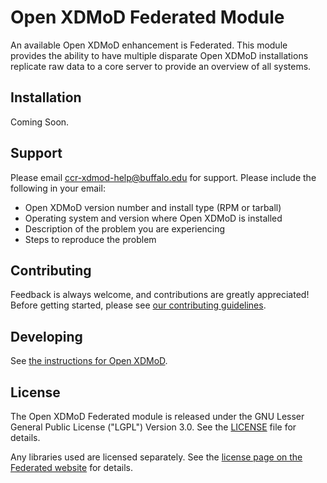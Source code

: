 # Open XDMoD Federated Module

An available Open XDMoD enhancement is Federated. This module provides the
ability to have multiple disparate Open XDMoD installations replicate raw data
to a core server to provide an overview of all systems.

## Installation

Coming Soon.

## Support

Please email ccr-xdmod-help@buffalo.edu for support. Please
include the following in your email:

  - Open XDMoD version number and install type (RPM or tarball)
  - Operating system and version where Open XDMoD is installed
  - Description of the problem you are experiencing
  - Steps to reproduce the problem

## Contributing

Feedback is always welcome, and contributions are greatly appreciated!
Before getting started, please see
[our contributing guidelines][contrib].

## Developing

See [the instructions for Open XDMoD][devel].

## License

The Open XDMoD Federated module is released under the GNU
Lesser General Public License ("LGPL") Version 3.0.  See the [LICENSE][LICENSE]
file for details.

Any libraries used are licensed separately. See the
[license page on the Federated website][notice]
for details.

[contrib]: https://github.com/ubccr/xdmod-federated/.github/CONTRIBUTING.md
[devel]: https://github.com/ubccr/xdmod#developing
[LICENSE]: https://github.com/ubccr/xdmod-federated/LICENSE
[notice]: http://federated.xdmod.org/federated-notices.html
